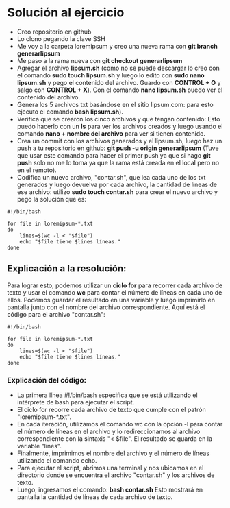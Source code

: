 # Solución al ejercicio

* Creo repositorio en github
* Lo clono pegando la clave SSH
* Me voy a la carpeta loremipsum y creo una nueva rama con **git branch generarlipsum**
* Me paso a la rama nueva con **git checkout generarlipsum**
* Agregar el archivo **lipsum.sh** (como no se puede descargar lo creo con el comando **sudo touch lipsum.sh** y luego lo edito con **sudo nano lipsum.sh** y pego el contenido del archivo. Guardo con **CONTROL + O** y salgo con **CONTROL + X**). Con el comando **nano lipsum.sh** puedo ver el contenido del archivo.
* Genera los 5 archivos txt basándose en el sitio lipsum.com: para esto ejecuto el comando **bash lipsum.sh**).
* Verifica que se crearon los cinco archivos y que tengan contenido: Esto puedo hacerlo con un **ls** para ver los archivos creados y luego usando el comando **nano + nombre del archivo** para ver si tienen contenido.
* Crea un commit con los archivos generados y el lipsum.sh, luego haz un push a tu repositorio en github: **git push -u origin generarlipsum** (Tuve que usar este comando para hacer el primer push ya que si hago **git push** solo no me lo toma ya que la rama está creada en el local pero no en el remoto).
* Codifica un nuevo archivo, "contar.sh", que lea cada uno de los txt generados y luego devuelva por cada archivo, la cantidad de líneas de ese archivo: utilizo **sudo touch contar.sh** para crear el nuevo archivo y pego la solución que es:

```
#!/bin/bash

for file in loremipsum-*.txt
do
    lines=$(wc -l < "$file")
    echo "$file tiene $lines líneas."
done
```

## Explicación a la resolución:
Para lograr esto, podemos utilizar un **ciclo for** para recorrer cada archivo de texto y usar el comando **wc** para contar el número de líneas en cada uno de ellos. Podemos guardar el resultado en una variable y luego imprimirlo en pantalla junto con el nombre del archivo correspondiente.
Aquí está el código para el archivo "contar.sh":

```
#!/bin/bash

for file in loremipsum-*.txt
do
    lines=$(wc -l < "$file")
    echo "$file tiene $lines líneas."
done
```

### Explicación del código:
* La primera línea #!/bin/bash especifica que se está utilizando el intérprete de bash para ejecutar el script.
* El ciclo for recorre cada archivo de texto que cumple con el patrón "loremipsum-*.txt".
* En cada iteración, utilizamos el comando wc con la opción -l para contar el número de líneas en el archivo y lo redireccionamos al archivo correspondiente con la sintaxis "< $file". El resultado se guarda en la variable "lines".
* Finalmente, imprimimos el nombre del archivo y el número de líneas utilizando el comando echo.
* Para ejecutar el script, abrimos una terminal y nos ubicamos en el directorio donde se encuentra el archivo "contar.sh" y los archivos de texto. 
* Luego, ingresamos el comando:
**bash contar.sh**
Esto mostrará en pantalla la cantidad de líneas de cada archivo de texto.
